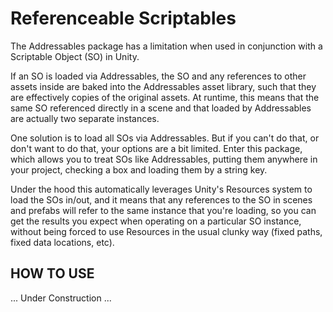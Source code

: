 # Referenceable Scriptables

The Addressables package has a limitation when used in conjunction with a Scriptable Object (SO) in Unity.

If an SO is loaded via Addressables, the SO and any references to other assets inside are baked into the Addressables asset library, such that they are effectively copies of the original assets. At runtime, this means that the same SO referenced directly in a scene and that loaded by Addressables are actually two separate instances.

One solution is to load all SOs via Addressables. But if you can't do that, or don't want to do that, your options are a bit limited. Enter this package, which allows you to treat SOs like Addressables, putting them anywhere in your project, checking a box and loading them by a string key.

Under the hood this automatically leverages Unity's Resources system to load the SOs in/out, and it means that any references to the SO in scenes and prefabs will refer to the same instance that you're loading, so you can get the results you expect when operating on a particular SO instance, without being forced to use Resources in the usual clunky way (fixed paths, fixed data locations, etc).

## HOW TO USE
... Under Construction ...